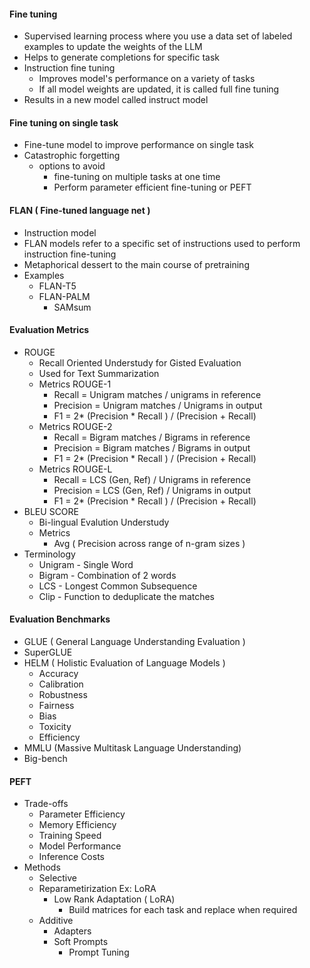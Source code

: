 #### Fine tuning
- Supervised learning process where you use a data set of labeled examples to update the weights of the LLM
- Helps to generate completions for specific task
- Instruction fine tuning
  - Improves model's performance on a variety of tasks
  - If all model weights are updated, it is called full fine tuning
- Results in a new model called instruct model

#### Fine tuning on single task
- Fine-tune model to improve performance on single task
- Catastrophic forgetting
  - options to avoid
    - fine-tuning on multiple tasks at one time
    - Perform parameter efficient fine-tuning or PEFT

#### FLAN ( Fine-tuned language net )
- Instruction model
- FLAN models refer to a specific set of instructions used to perform instruction fine-tuning
- Metaphorical dessert to the main course of pretraining
- Examples
  - FLAN-T5
  - FLAN-PALM
    - SAMsum

#### Evaluation Metrics
- ROUGE
  - Recall Oriented Understudy for Gisted Evaluation
  - Used for Text Summarization
  - Metrics ROUGE-1
    - Recall = Unigram matches / unigrams in reference
    - Precision = Unigram matches / Unigrams in output
    - F1 = 2* (Precision * Recall ) / (Precision + Recall)  
  - Metrics ROUGE-2
    - Recall = Bigram matches / Bigrams in reference
    - Precision = Bigram matches / Bigrams in output
    - F1 = 2* (Precision * Recall ) / (Precision + Recall)  
  - Metrics ROUGE-L
    - Recall = LCS (Gen, Ref) / Unigrams in reference
    - Precision = LCS (Gen, Ref) / Unigrams in output
    - F1 = 2* (Precision * Recall ) / (Precision + Recall)      
- BLEU SCORE
  - Bi-lingual Evalution Understudy
  - Metrics
    - Avg ( Precision across range of n-gram sizes )
- Terminology
  - Unigram - Single Word
  - Bigram - Combination of 2 words 
  - LCS - Longest Common Subsequence
  - Clip - Function to deduplicate the matches
 
 #### Evaluation Benchmarks
 - GLUE ( General Language Understanding Evaluation )
 - SuperGLUE
 - HELM ( Holistic Evaluation of Language Models )
   - Accuracy
   - Calibration
   - Robustness
   - Fairness
   - Bias
   - Toxicity
   - Efficiency
 - MMLU (Massive Multitask Language Understanding)
 - Big-bench

#### PEFT
- Trade-offs
  - Parameter Efficiency
  - Memory Efficiency
  - Training Speed
  - Model Performance
  - Inference Costs
- Methods
  - Selective
  - Reparametirization Ex: LoRA
    - Low Rank Adaptation ( LoRA)
      - Build matrices for each task and replace when required
  - Additive
    - Adapters
    - Soft Prompts
      - Prompt Tuning

